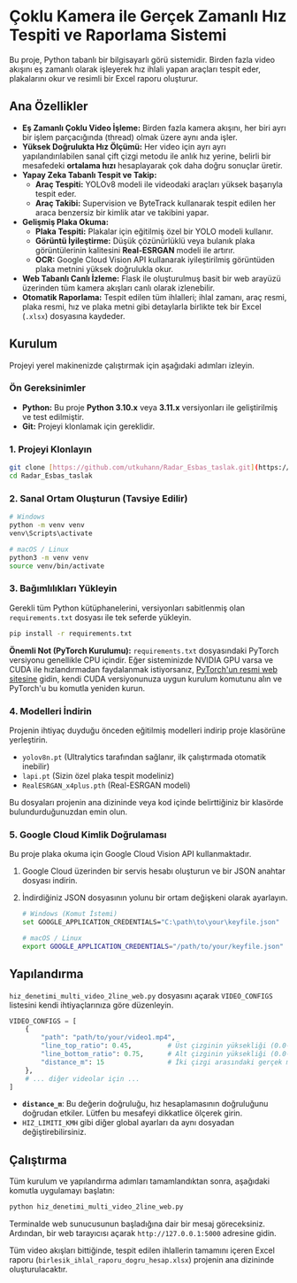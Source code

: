 # Çoklu Kamera ile Gerçek Zamanlı Hız Tespiti ve Raporlama Sistemi

Bu proje, Python tabanlı bir bilgisayarlı görü sistemidir. Birden fazla video akışını eş zamanlı olarak işleyerek hız ihlali yapan araçları tespit eder, plakalarını okur ve resimli bir Excel raporu oluşturur.


## Ana Özellikler

- **Eş Zamanlı Çoklu Video İşleme:** Birden fazla kamera akışını, her biri ayrı bir işlem parçacığında (thread) olmak üzere aynı anda işler.
- **Yüksek Doğrulukta Hız Ölçümü:** Her video için ayrı ayrı yapılandırılabilen sanal çift çizgi metodu ile anlık hız yerine, belirli bir mesafedeki **ortalama hızı** hesaplayarak çok daha doğru sonuçlar üretir.
- **Yapay Zeka Tabanlı Tespit ve Takip:**
  - **Araç Tespiti:** YOLOv8 modeli ile videodaki araçları yüksek başarıyla tespit eder.
  - **Araç Takibi:** Supervision ve ByteTrack kullanarak tespit edilen her araca benzersiz bir kimlik atar ve takibini yapar.
- **Gelişmiş Plaka Okuma:**
  - **Plaka Tespiti:** Plakalar için eğitilmiş özel bir YOLO modeli kullanır.
  - **Görüntü İyileştirme:** Düşük çözünürlüklü veya bulanık plaka görüntülerinin kalitesini **Real-ESRGAN** modeli ile artırır.
  - **OCR:** Google Cloud Vision API kullanarak iyileştirilmiş görüntüden plaka metnini yüksek doğrulukla okur.
- **Web Tabanlı Canlı İzleme:** Flask ile oluşturulmuş basit bir web arayüzü üzerinden tüm kamera akışları canlı olarak izlenebilir.
- **Otomatik Raporlama:** Tespit edilen tüm ihlalleri; ihlal zamanı, araç resmi, plaka resmi, hız ve plaka metni gibi detaylarla birlikte tek bir Excel (`.xlsx`) dosyasına kaydeder.

## Kurulum

Projeyi yerel makinenizde çalıştırmak için aşağıdaki adımları izleyin.

### **Ön Gereksinimler**

- **Python:** Bu proje **Python 3.10.x** veya **3.11.x** versiyonları ile geliştirilmiş ve test edilmiştir.
- **Git:** Projeyi klonlamak için gereklidir.

### 1. Projeyi Klonlayın

```bash
git clone [https://github.com/utkuhann/Radar_Esbas_taslak.git](https://github.com/utkuhann/Radar_Esbas_taslak.git)
cd Radar_Esbas_taslak
```

### 2. Sanal Ortam Oluşturun (Tavsiye Edilir)

```bash
# Windows
python -m venv venv
venv\Scripts\activate

# macOS / Linux
python3 -m venv venv
source venv/bin/activate
```

### 3. Bağımlılıkları Yükleyin

Gerekli tüm Python kütüphanelerini, versiyonları sabitlenmiş olan `requirements.txt` dosyası ile tek seferde yükleyin.

```bash
pip install -r requirements.txt
```

**Önemli Not (PyTorch Kurulumu):** `requirements.txt` dosyasındaki PyTorch versiyonu genellikle CPU içindir. Eğer sisteminizde NVIDIA GPU varsa ve CUDA ile hızlandırmadan faydalanmak istiyorsanız, [PyTorch'un resmi web sitesine](https://pytorch.org/get-started/locally/) gidin, kendi CUDA versiyonunuza uygun kurulum komutunu alın ve PyTorch'u bu komutla yeniden kurun.

### 4. Modelleri İndirin

Projenin ihtiyaç duyduğu önceden eğitilmiş modelleri indirip proje klasörüne yerleştirin.

- `yolov8n.pt` (Ultralytics tarafından sağlanır, ilk çalıştırmada otomatik inebilir)
- `lapi.pt` (Sizin özel plaka tespit modeliniz)
- `RealESRGAN_x4plus.pth` (Real-ESRGAN modeli)

Bu dosyaları projenin ana dizininde veya kod içinde belirttiğiniz bir klasörde bulundurduğunuzdan emin olun.

### 5. Google Cloud Kimlik Doğrulaması

Bu proje plaka okuma için Google Cloud Vision API kullanmaktadır.

1.  Google Cloud üzerinden bir servis hesabı oluşturun ve bir JSON anahtar dosyası indirin.
2.  İndirdiğiniz JSON dosyasının yolunu bir ortam değişkeni olarak ayarlayın.

    ```bash
    # Windows (Komut İstemi)
    set GOOGLE_APPLICATION_CREDENTIALS="C:\path\to\your\keyfile.json"

    # macOS / Linux
    export GOOGLE_APPLICATION_CREDENTIALS="/path/to/your/keyfile.json"
    ```

## Yapılandırma

`hiz_denetimi_multi_video_2line_web.py` dosyasını açarak `VIDEO_CONFIGS` listesini kendi ihtiyaçlarınıza göre düzenleyin.

```python
VIDEO_CONFIGS = [
    {
        "path": "path/to/your/video1.mp4",
        "line_top_ratio": 0.45,         # Üst çizginin yüksekliği (0.0-1.0)
        "line_bottom_ratio": 0.75,      # Alt çizginin yüksekliği (0.0-1.0)
        "distance_m": 15                # İki çizgi arasındaki gerçek mesafe (metre)
    },
    # ... diğer videolar için ...
]
```
- **`distance_m`**: Bu değerin doğruluğu, hız hesaplamasının doğruluğunu doğrudan etkiler. Lütfen bu mesafeyi dikkatlice ölçerek girin.
- `HIZ_LIMITI_KMH` gibi diğer global ayarları da aynı dosyadan değiştirebilirsiniz.

## Çalıştırma

Tüm kurulum ve yapılandırma adımları tamamlandıktan sonra, aşağıdaki komutla uygulamayı başlatın:

```bash
python hiz_denetimi_multi_video_2line_web.py
```

Terminalde web sunucusunun başladığına dair bir mesaj göreceksiniz. Ardından, bir web tarayıcısı açarak `http://127.0.0.1:5000` adresine gidin.

Tüm video akışları bittiğinde, tespit edilen ihlallerin tamamını içeren Excel raporu (`birlesik_ihlal_raporu_dogru_hesap.xlsx`) projenin ana dizininde oluşturulacaktır.
